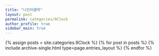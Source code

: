 ```yaml
---
title: "나인어클락"
layout: post
permalink: categories/9Clock
author_profile: true
sidebar_main: true 
---
```



{% assign posts = site.categories.9Clock %}
{% for post in posts %} {% include archive-single.html type=page.entries_layout %} {% endfor %}
